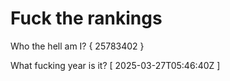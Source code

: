 # Fuck the rankings

Who the hell am I?
{ 25783402 }

What fucking year is it?
[ 2025-03-27T05:46:40Z ]
